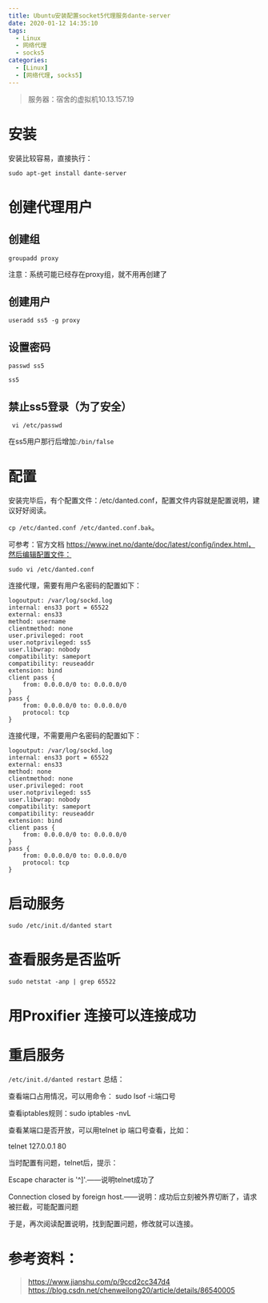 ```yaml
---
title: Ubuntu安装配置socket5代理服务dante-server
date: 2020-01-12 14:35:10
tags:
  - Linux
  - 网络代理
  - socks5
categories:
  - [Linux]
  - [网络代理, socks5]
---
```

> 服务器：宿舍的虚拟机10.13.157.19

# 安装
安装比较容易，直接执行：

`sudo apt-get install dante-server`

# 创建代理用户
## 创建组
`groupadd proxy`

<!-- more -->

注意：系统可能已经存在proxy组，就不用再创建了
## 创建用户
`useradd ss5 -g proxy`
## 设置密码
`passwd ss5`

`ss5`
## 禁止ss5登录（为了安全）
` vi /etc/passwd`

在ss5用户那行后增加:`/bin/false`

# 配置
安装完毕后，有个配置文件：/etc/danted.conf，配置文件内容就是配置说明，建议好好阅读。

`cp /etc/danted.conf /etc/danted.conf.bak`。

可参考：官方文档 https://www.inet.no/dante/doc/latest/config/index.html，然后编辑配置文件：

`sudo vi /etc/danted.conf`

连接代理，需要有用户名密码的配置如下：
```
logoutput: /var/log/sockd.log
internal: ens33 port = 65522
external: ens33
method: username
clientmethod: none
user.privileged: root
user.notprivileged: ss5
user.libwrap: nobody
compatibility: sameport
compatibility: reuseaddr
extension: bind
client pass {
    from: 0.0.0.0/0 to: 0.0.0.0/0
}
pass {
    from: 0.0.0.0/0 to: 0.0.0.0/0
    protocol: tcp
}
```
连接代理，不需要用户名密码的配置如下：
```
logoutput: /var/log/sockd.log
internal: ens33 port = 65522
external: ens33
method: none
clientmethod: none
user.privileged: root
user.notprivileged: ss5
user.libwrap: nobody
compatibility: sameport
compatibility: reuseaddr
extension: bind
client pass {
    from: 0.0.0.0/0 to: 0.0.0.0/0
}
pass {
    from: 0.0.0.0/0 to: 0.0.0.0/0
    protocol: tcp
}
```

# 启动服务
`sudo /etc/init.d/danted start`

# 查看服务是否监听
`sudo netstat -anp | grep 65522`

# 用Proxifier 连接可以连接成功

# 重启服务
`/etc/init.d/danted restart`
总结：

查看端口占用情况，可以用命令： sudo lsof -i:端口号

查看iptables规则：sudo iptables -nvL

查看某端口是否开放，可以用telnet ip 端口号查看，比如：

telnet 127.0.0.1 80

当时配置有问题，telnet后，提示：

Escape character is '^]'.——说明telnet成功了

Connection closed by foreign host.——说明：成功后立刻被外界切断了，请求被拦截，可能配置问题

于是，再次阅读配置说明，找到配置问题，修改就可以连接。

# 参考资料：
> https://www.jianshu.com/p/9ccd2cc347d4
> https://blog.csdn.net/chenweilong20/article/details/86540005

